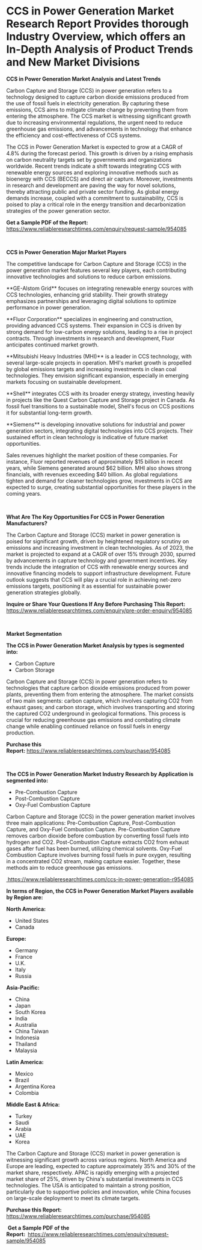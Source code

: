<p><h1>CCS in Power Generation Market Research Report Provides thorough Industry Overview, which offers an In-Depth Analysis of Product Trends and New Market Divisions</h1></p><p><strong>CCS in Power Generation Market Analysis and Latest Trends</strong></p>
<p><p>Carbon Capture and Storage (CCS) in power generation refers to a technology designed to capture carbon dioxide emissions produced from the use of fossil fuels in electricity generation. By capturing these emissions, CCS aims to mitigate climate change by preventing them from entering the atmosphere. The CCS market is witnessing significant growth due to increasing environmental regulations, the urgent need to reduce greenhouse gas emissions, and advancements in technology that enhance the efficiency and cost-effectiveness of CCS systems.</p><p>The CCS in Power Generation Market is expected to grow at a CAGR of 4.8% during the forecast period. This growth is driven by a rising emphasis on carbon neutrality targets set by governments and organizations worldwide. Recent trends indicate a shift towards integrating CCS with renewable energy sources and exploring innovative methods such as bioenergy with CCS (BECCS) and direct air capture. Moreover, investments in research and development are paving the way for novel solutions, thereby attracting public and private sector funding. As global energy demands increase, coupled with a commitment to sustainability, CCS is poised to play a critical role in the energy transition and decarbonization strategies of the power generation sector.</p></p>
<p><strong>Get a Sample PDF of the Report:&nbsp;</strong> <a href="https://www.reliableresearchtimes.com/enquiry/request-sample/954085?utm_campaign=3123&utm_medium=2&utm_source=Github&utm_content=ia&utm_term=18042025&utm_id=ccs-in-power-generation">https://www.reliableresearchtimes.com/enquiry/request-sample/954085</a></p>
<p>&nbsp;</p>
<p><strong>CCS in Power Generation Major Market Players</strong></p>
<p><p>The competitive landscape for Carbon Capture and Storage (CCS) in the power generation market features several key players, each contributing innovative technologies and solutions to reduce carbon emissions. </p><p>**GE-Alstom Grid** focuses on integrating renewable energy sources with CCS technologies, enhancing grid stability. Their growth strategy emphasizes partnerships and leveraging digital solutions to optimize performance in power generation.</p><p>**Fluor Corporation** specializes in engineering and construction, providing advanced CCS systems. Their expansion in CCS is driven by strong demand for low-carbon energy solutions, leading to a rise in project contracts. Through investments in research and development, Fluor anticipates continued market growth.</p><p>**Mitsubishi Heavy Industries (MHI)** is a leader in CCS technology, with several large-scale projects in operation. MHI's market growth is propelled by global emissions targets and increasing investments in clean coal technologies. They envision significant expansion, especially in emerging markets focusing on sustainable development.</p><p>**Shell** integrates CCS with its broader energy strategy, investing heavily in projects like the Quest Carbon Capture and Storage project in Canada. As fossil fuel transitions to a sustainable model, Shell's focus on CCS positions it for substantial long-term growth.</p><p>**Siemens** is developing innovative solutions for industrial and power generation sectors, integrating digital technologies into CCS projects. Their sustained effort in clean technology is indicative of future market opportunities.</p><p>Sales revenues highlight the market position of these companies. For instance, Fluor reported revenues of approximately $15 billion in recent years, while Siemens generated around $62 billion. MHI also shows strong financials, with revenues exceeding $40 billion. As global regulations tighten and demand for cleaner technologies grow, investments in CCS are expected to surge, creating substantial opportunities for these players in the coming years.</p></p>
<p>&nbsp;</p>
<p><strong>What Are The Key Opportunities For CCS in Power Generation Manufacturers?</strong></p>
<p><p>The Carbon Capture and Storage (CCS) market in power generation is poised for significant growth, driven by heightened regulatory scrutiny on emissions and increasing investment in clean technologies. As of 2023, the market is projected to expand at a CAGR of over 15% through 2030, spurred by advancements in capture technology and government incentives. Key trends include the integration of CCS with renewable energy sources and innovative financing models to support infrastructure development. Future outlook suggests that CCS will play a crucial role in achieving net-zero emissions targets, positioning it as essential for sustainable power generation strategies globally.</p></p>
<p><strong>Inquire or Share Your Questions If Any Before Purchasing This Report:</strong> <a href="https://www.reliableresearchtimes.com/enquiry/pre-order-enquiry/954085?utm_campaign=3123&utm_medium=2&utm_source=Github&utm_content=ia&utm_term=18042025&utm_id=ccs-in-power-generation">https://www.reliableresearchtimes.com/enquiry/pre-order-enquiry/954085</a></p>
<p>&nbsp;</p>
<p><strong>Market Segmentation</strong></p>
<p><strong>The CCS in Power Generation Market Analysis by types is segmented into:</strong></p>
<p><ul><li>Carbon Capture</li><li>Carbon Storage</li></ul></p>
<p><p>Carbon Capture and Storage (CCS) in power generation refers to technologies that capture carbon dioxide emissions produced from power plants, preventing them from entering the atmosphere. The market consists of two main segments: carbon capture, which involves capturing CO2 from exhaust gases; and carbon storage, which involves transporting and storing the captured CO2 underground in geological formations. This process is crucial for reducing greenhouse gas emissions and combating climate change while enabling continued reliance on fossil fuels in energy production.</p></p>
<p><strong>Purchase this Report:&nbsp;</strong><a href="https://www.reliableresearchtimes.com/purchase/954085?utm_campaign=3123&utm_medium=2&utm_source=Github&utm_content=ia&utm_term=18042025&utm_id=ccs-in-power-generation">https://www.reliableresearchtimes.com/purchase/954085</a></p>
<p>&nbsp;</p>
<p><strong>The CCS in Power Generation Market Industry Research by Application is segmented into:</strong></p>
<p><ul><li>Pre-Combustion Capture</li><li>Post-Combustion Capture</li><li>Oxy-Fuel Combustion Capture</li></ul></p>
<p><p>Carbon Capture and Storage (CCS) in the power generation market involves three main applications: Pre-Combustion Capture, Post-Combustion Capture, and Oxy-Fuel Combustion Capture. Pre-Combustion Capture removes carbon dioxide before combustion by converting fossil fuels into hydrogen and CO2. Post-Combustion Capture extracts CO2 from exhaust gases after fuel has been burned, utilizing chemical solvents. Oxy-Fuel Combustion Capture involves burning fossil fuels in pure oxygen, resulting in a concentrated CO2 stream, making capture easier. Together, these methods aim to reduce greenhouse gas emissions.</p></p>
<p><a href="https://www.reliableresearchtimes.com/ccs-in-power-generation-r954085?utm_campaign=3123&utm_medium=2&utm_source=Github&utm_content=ia&utm_term=18042025&utm_id=ccs-in-power-generation">&nbsp;https://www.reliableresearchtimes.com/ccs-in-power-generation-r954085</a></p>
<p><strong>In terms of Region, the CCS in Power Generation Market Players available by Region are:</strong></p>
<p>
    <p> <strong> North America: </strong>
        <ul>
            <li>United States</li>
            <li>Canada</li>
        </ul>
        </p> 
    <p> <strong> Europe: </strong>
        <ul>
            <li>Germany</li>
            <li>France</li>
            <li>U.K.</li>
            <li>Italy</li>
            <li>Russia</li>
        </ul>
        </p> 
    <p> <strong> Asia-Pacific: </strong>
        <ul>
            <li>China</li>
            <li>Japan</li>
            <li>South Korea</li>
            <li>India</li>
            <li>Australia</li>
            <li>China Taiwan</li>
            <li>Indonesia</li>
            <li>Thailand</li>
            <li>Malaysia</li>
        </ul>
        </p> 
    <p> <strong> Latin America: </strong>
        <ul>
            <li>Mexico</li>
            <li>Brazil</li>
            <li>Argentina Korea</li>
            <li>Colombia</li>
        </ul>
        </p> 
    <p> <strong> Middle East & Africa: </strong>
        <ul>
            <li>Turkey</li>
            <li>Saudi</li>
            <li>Arabia</li>
            <li>UAE</li>
            <li>Korea</li>
        </ul>
    </p>
    </p>
<p><p>The Carbon Capture and Storage (CCS) market in power generation is witnessing significant growth across various regions. North America and Europe are leading, expected to capture approximately 35% and 30% of the market share, respectively. APAC is rapidly emerging with a projected market share of 25%, driven by China's substantial investments in CCS technologies. The USA is anticipated to maintain a strong position, particularly due to supportive policies and innovation, while China focuses on large-scale deployment to meet its climate targets.</p></p>
<p><strong>Purchase this Report: </strong><a href="https://www.reliableresearchtimes.com/purchase/954085?utm_campaign=3123&utm_medium=2&utm_source=Github&utm_content=ia&utm_term=18042025&utm_id=ccs-in-power-generation">https://www.reliableresearchtimes.com/purchase/954085</a></p>
<p>&nbsp;<strong>Get a Sample PDF of the Report:&nbsp;&nbsp;</strong><a href="https://www.reliableresearchtimes.com/enquiry/request-sample/954085?utm_campaign=3123&utm_medium=2&utm_source=Github&utm_content=ia&utm_term=18042025&utm_id=ccs-in-power-generation">https://www.reliableresearchtimes.com/enquiry/request-sample/954085</a></p>
<p><strong></strong></p>
<p><p></p><p></p><p></p></p>
